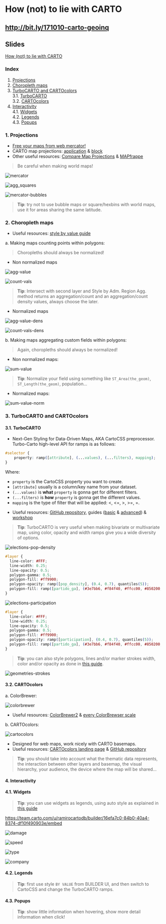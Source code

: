 # How (not) to lie with CARTO

## http://bit.ly/171010-carto-geoinq

## Slides

[How (not) to lie with CARTO](https://docs.google.com/presentation/d/19a5e7SlAkPKjL1u_S7NuacBLhOcHEPG-MmYma8darPo/edit?usp=sharing)

### Index

1. [Projections](#projections)
2. [Choropleth maps](#choropleths)
3. [TurboCARTO and CARTOcolors](#carto)<br>
	3.1. [TurboCARTO](#turbo)<br>
	3.2. [CARTOcolors](#colors)<br>
4. [Interactivity](#interactivity)<br>
	4.1. [Widgets](#widgets)<br>
	4.2. [Legends](#legends)<br>
	4.3. [Popups](#popups)

### 1. Projections <a name="projections"></a>

* [Free your maps from web mercator!](https://carto.com/blog/free-your-maps-web-mercator/)
* CARTO map projections: [application](https://ramiroaznar.github.io/labs-carto-proj/) & [block](https://bl.ocks.org/ramiroaznar/raw/6d19c773bb2764837c285c89da984c1d/)
* Other useful resources: [Compare Map Projections](https://map-projections.net/index.php) & [MAPfrappe](http://mapfrappe.com/)

> Be careful when making world maps!

![mercator](img/mercator.png)

![agg_squares](img/agg_squares.png)

![mercator-bubbles](img/mercator_bubbles.png)

> **Tip**: try not to use bubble maps or square/hexbins with world maps, use it for areas sharing the same latitude.


### 2. Choropleth maps <a name="choropleths"></a>

* Useful resources: [style by value guide](https://carto.com/learn/guides/styling/style-by-value)

a. Making maps counting points within polygons:

> Choropleths should always be normalized!

* Non normalized maps

![agg-value](img/agg_value.png)

![count-vals](img/count_vals.png)

> **Tip**: Intersect with second layer and Style by Adm. Region Agg. method returns an aggregation/count and an aggregation/count density values, always choose the later.

* Normalized maps

![agg-value-dens](img/agg_value_density.png)

![count-vals-dens](img/count_vals_density.png)

b. Making maps aggregating custom fields within polygons:

> Again, choropleths should always be normalized!

* Non normalized maps:

![sum-value](img/sum_value.png)

> **Tip**: Normalize your field using something like `ST_Area(the_geom)`, `ST_Length(the_geom)`, population...

* Normalized maps:

![sum-value-norm](img/sum_value_norm.png)


### 3. TurboCARTO and CARTOcolors <a name="carto"></a>

#### 3.1. TurboCARTO <a name="turbo"></a>

* Next-Gen Styling for Data-Driven Maps, AKA CartoCSS preprocessor. Turbo-Carto high-level API for ramps is as follows:

```css
#selector {
    property: ramp([attribute], (...values), (...filters), mapping);
}
```

Where:
 - `property` is the CartoCSS property you want to create.
 - `[attribute]` usually is a column/key name from your dataset.
 - `(...values)` is **what** `property` is gonna get for different filters.
 - `(...filters)` is **how** `property` is gonna get the different values.
 - `mapping` is the type of filter that will be applied: <, <=, >, >=, =.

* Useful resources: [GitHub repository](https://github.com/CartoDB/turbo-carto), guides ([basic](https://carto.com/learn/guides/styling/style-thematic-maps-with-turbocarto) & [advanced](https://carto.com/learn/guides/styling/turbocarto-by-geometries)) & [workshop](https://gist.github.com/ramiroaznar/ec736a5db4a16b436290b25a2ec3c34b)

> **Tip**: TurboCARTO is very useful when making bivariate or multivariate map, using color, opacity and width ramps give you a wide diversity of options.

![elections-pop-density](img/elections_pop.png)

```css
#layer {
  line-color: #FFF;
  line-width: 0.25;
  line-opacity: 0.5;
  polygon-gamma: 0.5;
  polygon-fill: #ff9900;
  polygon-opacity: ramp([pop_density], (0.4, 0.7), quantiles(5));
  polygon-fill: ramp([partido_ga], (#3e7bb6, #f84f40, #ffcc00, #850200, #7b00b4, #3b007f, #B2DF8A, #33A02C, #a53ed5), category(9));
}
```

![elections-participation](img/elections_part.png)

```css
#layer {
  line-color: #FFF;
  line-width: 0.25;
  line-opacity: 0.5;
  polygon-gamma: 0.5;
  polygon-fill: #ff9900;
  polygon-opacity: ramp([participation], (0.4, 0.7), quantiles(5));
  polygon-fill: ramp([partido_ga], (#3e7bb6, #f84f40, #ffcc00, #850200, #7b00b4, #3b007f, #B2DF8A, #33A02C, #a53ed5), category(9));
}
```

> **Tip**: you can also style polygons, lines and/or marker strokes width, color and/or opacity as done in [this guide](https://carto.com/learn/guides/styling/turbocarto-by-geometries).

![geometries-strokes](img/geometries_strokes.png)


#### 3.2. CARTOcolors <a name="colors"></a>

a. ColorBrewer: 

![colorbrewer](img/colorbrewer.png)

* Useful resources: [ColorBrewer2](http://colorbrewer2.org/#type=sequential&scheme=BuGn&n=3) & [every ColorBrewser scale](https://bl.ocks.org/mbostock/5577023)

b. CARTOcolors:

![cartocolors](https://cloud.githubusercontent.com/assets/1566273/21021002/fc9df60e-bd33-11e6-9438-d67951a7a9bf.png)

* Designed for web maps, work nicely with CARTO basemaps.
* Useful resources: [CARTOcolors landing page](https://carto.com/carto-colors/) & [GitHub repository](https://github.com/CartoDB/CartoColor)

> **Tip**: you should take into account what the thematic data represents, the interaction between other layers and basemap, the visual hierarchy, your audience, the device where the map will be shared...

#### 4. Interactivity <a name="interactivity"></a>

#### 4.1. Widgets <a name="widgets"></a>

> **Tip**: you can use widgets as legends, using auto style as explained in [this guide](https://carto.com/blog/data-driven-maps-auto-style/)

https://team.carto.com/u/ramirocartodb/builder/16efa7c0-84b0-40a4-8374-df10f490903e/embed

![damage](img/damage.png)

![speed](img/speed.png)

![type](img/type.png)

![company](img/company.png)

#### 4.2. Legends <a name="legends"></a>

> **Tip**: first use style `BY VALUE` from BUILDER UI, and then switch to CartoCSS and change the TurboCARTO ramps.

#### 4.3. Popups <a name="popus"></a>

> **Tip**: show little information when hovering, show more detail information when click!
